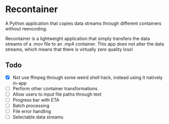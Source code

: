 # Recontainer
A Python application that copies data streams through different containers without reencoding.

Recontainer is a lightweight application that simply transfers the data streams of a .mov file to an .mp4 container.
This app does not alter the data streams, which means that there is virtually zero quality loss!

## Todo
- [X] Not use ffmpeg through some weird shell hack, instead using it natively in-app
- [ ] Perform other container transformations
- [ ] Allow users to input file paths through text
- [ ] Progress bar with ETA
- [ ] Batch processing
- [ ] File error handling
- [ ] Selectable data streams
